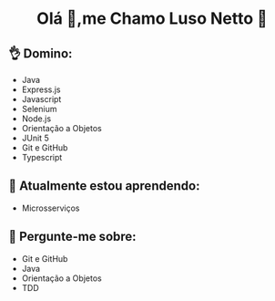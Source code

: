 <h1 align="center">Olá 👋,me Chamo Luso Netto 🚀</h1>

## 👌 Domino:
-  Java
-  Express.js
-  Javascript
-  Selenium
-  Node.js
-  Orientação a Objetos
-  JUnit 5
-  Git e GitHub
-  Typescript

## 🌱 Atualmente estou aprendendo:
- Microsserviços

## 💬 Pergunte-me sobre:
 - Git e GitHub
 - Java
 - Orientação a Objetos
 - TDD
